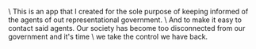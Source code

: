 \\ This is an app that I created for the sole purpose of keeping informed of the agents of out representational government.
\\ And to make it easy to contact said agents. Our society has become too disconnected from our government and it's time
\\ we take the control we have back.